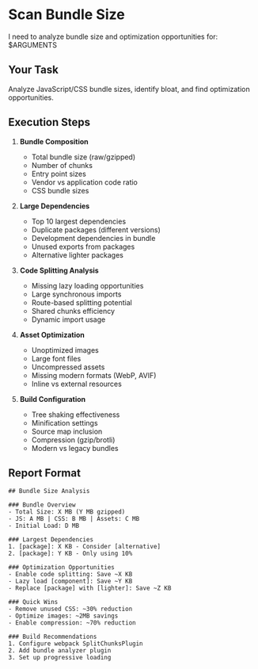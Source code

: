 # Scan Bundle Size

I need to analyze bundle size and optimization opportunities for: $ARGUMENTS

## Your Task

Analyze JavaScript/CSS bundle sizes, identify bloat, and find optimization opportunities.

## Execution Steps

1. **Bundle Composition**
   - Total bundle size (raw/gzipped)
   - Number of chunks
   - Entry point sizes
   - Vendor vs application code ratio
   - CSS bundle sizes

2. **Large Dependencies**
   - Top 10 largest dependencies
   - Duplicate packages (different versions)
   - Development dependencies in bundle
   - Unused exports from packages
   - Alternative lighter packages

3. **Code Splitting Analysis**
   - Missing lazy loading opportunities
   - Large synchronous imports
   - Route-based splitting potential
   - Shared chunks efficiency
   - Dynamic import usage

4. **Asset Optimization**
   - Unoptimized images
   - Large font files
   - Uncompressed assets
   - Missing modern formats (WebP, AVIF)
   - Inline vs external resources

5. **Build Configuration**
   - Tree shaking effectiveness
   - Minification settings
   - Source map inclusion
   - Compression (gzip/brotli)
   - Modern vs legacy bundles

## Report Format

```
## Bundle Size Analysis

### Bundle Overview
- Total Size: X MB (Y MB gzipped)
- JS: A MB | CSS: B MB | Assets: C MB
- Initial Load: D MB

### Largest Dependencies
1. [package]: X KB - Consider [alternative]
2. [package]: Y KB - Only using 10%

### Optimization Opportunities
- Enable code splitting: Save ~X KB
- Lazy load [component]: Save ~Y KB
- Replace [package] with [lighter]: Save ~Z KB

### Quick Wins
- Remove unused CSS: ~30% reduction
- Optimize images: ~2MB savings
- Enable compression: ~70% reduction

### Build Recommendations
1. Configure webpack SplitChunksPlugin
2. Add bundle analyzer plugin
3. Set up progressive loading
```